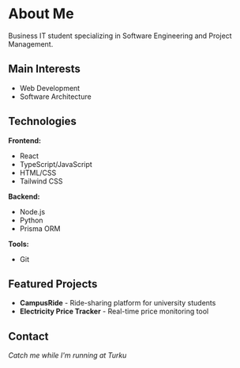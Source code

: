 # About Me

Business IT student specializing in Software Engineering and Project Management.

## Main Interests
* Web Development
* Software Architecture

## Technologies
**Frontend:**  
* React
* TypeScript/JavaScript
* HTML/CSS
* Tailwind CSS

**Backend:**  
* Node.js
* Python
* Prisma ORM

**Tools:**  
* Git

## Featured Projects
* **CampusRide** - Ride-sharing platform for university students
* **Electricity Price Tracker** - Real-time price monitoring tool

## Contact
*Catch me while I'm running at Turku*
